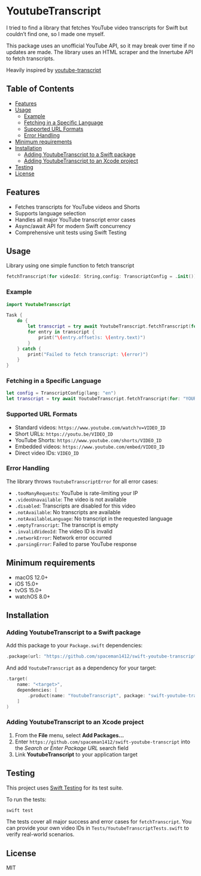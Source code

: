 # YoutubeTranscript

I tried to find a library that fetches YouTube video transcripts for Swift but couldn’t find one, so I made one myself.

This package uses an unofficial YouTube API, so it may break over time if no updates are made.
The library uses an HTML scraper and the Innertube API to fetch transcripts.

Heavily inspired by [youtube-transcript](https://github.com/Kakulukian/youtube-transcript)

## Table of Contents

- [Features](#features)
- [Usage](#usage)
  - [Example](#example)
  - [Fetching in a Specific Language](#fetching-in-a-specific-language)
  - [Supported URL Formats](#supported-url-formats)
  - [Error Handling](#error-handling)
- [Minimum requirements](#minimum-requirements)
- [Installation](#installation)
  - [Adding YoutubeTranscript to a Swift package](#adding-youtubetranscript-to-a-swift-package)
  - [Adding YoutubeTranscript to an Xcode project](#adding-youtubetranscript-to-an-xcode-project)
- [Testing](#testing)
- [License](#license)

## Features

- Fetches transcripts for YouTube videos and Shorts
- Supports language selection
- Handles all major YouTube transcript error cases
- Async/await API for modern Swift concurrency
- Comprehensive unit tests using Swift Testing

## Usage

Library using one simple function to fetch transcript

```swift
fetchTranscript(for videoId: String,config: TranscriptConfig = .init()) async throws -> [TranscriptResponse]
```

### Example

```swift
import YoutubeTranscript

Task {
    do {
        let transcript = try await YoutubeTranscript.fetchTranscript(for: "YOUR_VIDEO_ID")
        for entry in transcript {
            print("\(entry.offset)s: \(entry.text)")
        }
    } catch {
        print("Failed to fetch transcript: \(error)")
    }
}
```

### Fetching in a Specific Language

```swift
let config = TranscriptConfig(lang: "en")
let transcript = try await YoutubeTranscript.fetchTranscript(for: "YOUR_VIDEO_ID", config: config)
```

### Supported URL Formats

- Standard videos: `https://www.youtube.com/watch?v=VIDEO_ID`
- Short URLs: `https://youtu.be/VIDEO_ID`
- YouTube Shorts: `https://www.youtube.com/shorts/VIDEO_ID`
- Embedded videos: `https://www.youtube.com/embed/VIDEO_ID`
- Direct video IDs: `VIDEO_ID`

### Error Handling

The library throws `YoutubeTranscriptError` for all error cases:

- `.tooManyRequests`: YouTube is rate-limiting your IP
- `.videoUnavailable`: The video is not available
- `.disabled`: Transcripts are disabled for this video
- `.notAvailable`: No transcripts are available
- `.notAvailableLanguage`: No transcript in the requested language
- `.emptyTranscript`: The transcript is empty
- `.invalidVideoId`: The video ID is invalid
- `.networkError`: Network error occurred
- `.parsingError`: Failed to parse YouTube response

## Minimum requirements

- macOS 12.0+
- iOS 15.0+
- tvOS 15.0+
- watchOS 8.0+

## Installation

### Adding YoutubeTranscript to a Swift package

Add this package to your `Package.swift` dependencies:

```swift
.package(url: "https://github.com/spaceman1412/swift-youtube-transcript.git", from: "1.0.0")
```

And add `YoutubeTranscript` as a dependency for your target:

```swift
.target(
    name: "<target>",
    dependencies: [
        .product(name: "YoutubeTranscript", package: "swift-youtube-transcript")
    ]
)
```

### Adding YoutubeTranscript to an Xcode project

1. From the **File** menu, select **Add Packages…**
1. Enter `https://github.com/spaceman1412/swift-youtube-transcript` into the
   _Search or Enter Package URL_ search field
1. Link **YoutubeTranscript** to your application target

## Testing

This project uses [Swift Testing](https://github.com/apple/swift-testing) for its test suite.

To run the tests:

```sh
swift test
```

The tests cover all major success and error cases for `fetchTranscript`. You can provide your own video IDs in `Tests/YoutubeTranscriptTests.swift` to verify real-world scenarios.

## License

MIT
